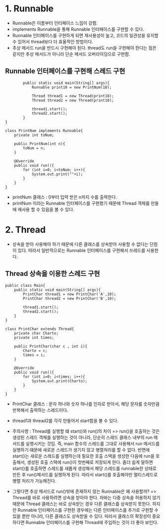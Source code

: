 # 1. Runnable

- Runnable은 이름부터 인터페이스 느낌이 강함.
- implements Runnable을 통해 Runnable 인터페이스를 구현할 수 있다.
- Runnable 인터페이스를 구현하게 되면 재사용성이 높고, 코드의 일관성을 유지할 수 있어서 thread보다 더 효율적인 방법이다.
- 추상 메서드 run을 반드시 구현해야 된다. thread도 run을 구현해야 한다는 점은 같지만 추상 메서드가 아니라 단순 메서드 오버라이딩으로 구현함.

## Runnable 인터페이스를 구현해 스레드 구현

```public class Main{
        public static void main(String[] args){
            Runnable print10 = new PrintNum(10);

            Thread thread1 = new Thread(print10);
            Thread thread2 = new Thread(print10);

            thread1.start();
            thread2.start();
        }
}

class PrintNum implements Runnable{
    private int toNum;

    public PrintNum(int n){
        toNum = n;
    }

    @Override
    public void run(){
        for (int i=0; i<toNum; i++){
            System.out.print(""+i);
        }
    }
}
```

- printNum 클래스 : 0부터 입력 받은 n까지 수를 출력한다.
- printNum 이라는 Runnable 인터페이스를 구현했기 때문에 Thread 객체를 만들 때 재사용 할 수 있음을 볼 수 있다.

# 2. Thread

- 상속을 받아 사용해야 하기 때문에 다른 클래스를 상속받아 사용할 수 없다는 단점이 있다. 따라서 일반적으로는 Runnable 인터페이스를 구현해서 쓰레드를 사용한다.

## Thread 상속을 이용한 스레드 구현

```
public class Main{
    public static void main(String[] args){
        PrintChar thread1 = new PrintChar('A',10);
        PrintChar thread2 = new PrintChar('B',10);

        thread1.start();
        thread2.start();
    }
}

class PrintChar extends Thread{
    private char Charto;
    private int times;

    public PrintChar(char c , int i){
        Charto = c;
        times = i;
    }

    @Override
    public void run(){
        for (int i=0; i<times; i++){
            System.out.print(Charto);
        }
    }
}
```

- PrintChar 클래스 : 문자 하나와 숫자 하나를 인자로 받아서, 해당 문자를 숫자만큼 반복해서 출력하는 스레드이다.
- thread1과 thread2를 각각 만들어서 start함을 볼 수 있다.

- 주의사항 : Thread를 실행할 떄 start()와 run()의 차이 => run()을 호출하는 것은 생성된 스레드 객체를 실행하는 것이 아니라, 단순히 스레드 클래스 내부의 run 메서드를 실행시키는 것임. 즉, main 함수의 스레드를 그대로 사용해서 run 메서드를 실행하기 떄문에 새로운 스레드가 생기지 않고 병렬처리를 할 수 없다.
  반면에 start()는 새로운 스레드를 실행하는데 필요한 호출 스택을 생성한 다음에 run을 호출해서, 생성된 호출 스택에 run()이 첫번째로 저장되게 한다.
  좀더 쉽게 말하면 start()를 호출하면 스레드를 새롭게 생성해서 해당 스레드를 runnable한 상태로 만든 후 run()메서드를 실행하게 된다. 따라서 start()를 호출해야만 멀티스레드로 병렬 처리가 가능해진다.
- 그렇다면 추상 메서드로 run()밖에 존재하지 않는 Runnable은 왜 사용할까? =>
  Thread를 바로 사용하려면 상속을 받아야 한다. 자바는 다중 상속을 허용하지 않기 때문에 Thread 클래스는 바로 상속받는 경우 다른 클래스를 상속받지 못한다. 하지만 Runnable 인터페이스를 구현한 경우에는 다른 인터페이스를 추가로 구현할 수 있을 뿐만 아니라, 다른 클래스도 상속받을 수 있다. 따라서 클래스의 확장성이 중요하다면 Runnable 인터페이스를 구현해 Thread에 주입하는 것이 더 좋아 보인다.
